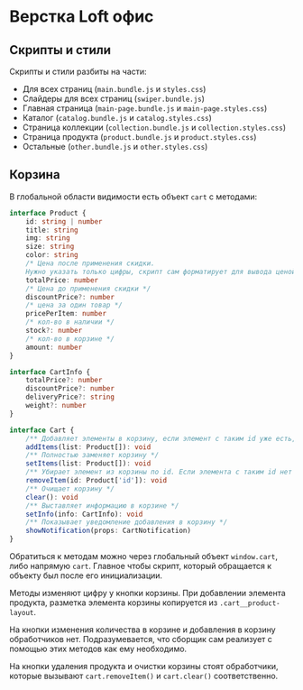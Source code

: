 # Верстка Loft офис

## Скрипты и стили

Скрипты и стили разбиты на части:

- Для всех страниц (`main.bundle.js` и `styles.css`)
- Слайдеры для всех страниц (`swiper.bundle.js`)
- Главная страница (`main-page.bundle.js` и `main-page.styles.css`)
- Каталог (`catalog.bundle.js` и `catalog.styles.css`)
- Страница коллекции (`collection.bundle.js` и `collection.styles.css`)
- Страница продукта (`product.bundle.js` и `product.styles.css`)
- Остальные (`other.bundle.js` и `other.styles.css`)

## Корзина

В глобальной области видимости есть объект `cart` с методами:

```typescript
interface Product {
    id: string | number
    title: string
    img: string
    size: string
    color: string
    /* Цена после применения скидки. 
    Нужно указать только цифры, скрипт сам форматирует для вывода ценой.*/
    totalPrice: number
    /* Цена до применения скидки */
    discountPrice?: number
    /* цена за один товар */
    pricePerItem: number
    /* кол-во в наличии */
    stock?: number
    /* кол-во в корзине */
    amount: number
}

interface CartInfo {
    totalPrice?: number
    discountPrice?: number
    deliveryPrice?: string
    weight?: number
}

interface Cart {
    /** Добавляет элементы в корзину, если элемент с таким id уже есть, то заменяет его новыми данными */
    addItems(list: Product[]): void
    /** Полностью заменяет корзину */
    setItems(list: Product[]): void
    /** Убирает элемент из корзины по id. Если элемента с таким id нет - ничего не происходит */
    removeItem(id: Product['id']): void
    /** Очищает корзину */
    clear(): void
    /** Выставляет информацию в корзине */
    setInfo(info: CartInfo): void
    /** Показывает уведомление добавления в корзину */
    showNotification(props: CartNotification)
}
```

Обратиться к методам можно через глобальный объект `window.cart`, либо напрямую `cart`. Главное чтобы скрипт, который обращается к объекту был после его инициализации.

Методы изменяют цифру у кнопки корзины. При добавлении элемента продукта, разметка элемента корзины копируется из `.cart__product-layout`.

На кнопки изменения количества в корзине и добавления в корзину обработчиков нет. Подразумевается, что сборщик сам реализует с помощью этих методов как ему необходимо.

На кнопки удаления продукта и очистки корзины стоят обработчики, которые вызывают `cart.removeItem()` и `cart.clear()` соответственно.
